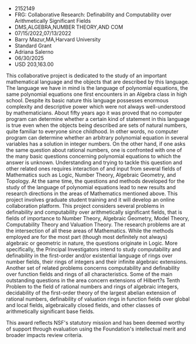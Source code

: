 
* 2152149
* FRG: Collaborative Research: Definability and Computability over Arithmetically Significant Fields
* DMS,ALGEBRA,NUMBER THEORY,AND COM
* 07/15/2022,07/13/2022
* Barry Mazur,MA,Harvard University
* Standard Grant
* Adriana Salerno
* 06/30/2025
* USD 203,163.00

This collaborative project is dedicated to the study of an important
mathematical language and the objects that are described by this language. The
language we have in mind is the language of polynomial equations, the same
polynomial equations one first encounters in an Algebra class in high school.
Despite its basic nature this language possesses enormous complexity and
descriptive power which were not always well-understood by mathematicians. About
fifty years ago it was proved that no computer program can determine whether a
certain kind of statement in this language is true even when the objects being
described are sets of natural numbers, quite familiar to everyone since
childhood. In other words, no computer program can determine whether an
arbitrary polynomial equation in several variables has a solution in integer
numbers. On the other hand, if one asks the same question about rational
numbers, one is confronted with one of the many basic questions concerning
polynomial equations to which the answer is unknown. Understanding and trying to
tackle this question and other related ones requires interaction of and input
from several fields of Mathematics such as Logic, Number Theory, Algebraic
Geometry, and Topology. At the same time, the questions and methods developed
for the study of the language of polynomial equations lead to new results and
research directions in the areas of Mathematics mentioned above. This project
involves graduate student training and it will develop an online collaboration
platform. This project considers several problems in definability and
computability over arithmetically significant fields, that is fields of
importance to Number Theory, Algebraic Geometry, Model Theory, Computability
Theory and Valuation Theory. The research problems are at the intersection of
all these areas of Mathematics. While the methods employed are for the most part
(though most definitely not always) algebraic or geometric in nature, the
questions originate in Logic. More specifically, the Principal Investigators
intend to study computability and definability in the first-order and/or
existential language of rings over number fields, their rings of integers and
their infinite algebraic extensions. Another set of related problems concerns
computability and definability over function fields and rings of all
characteristics. Some of the main outstanding questions in the area concern
extensions of Hilbert?s Tenth Problem to the field of rational numbers and rings
of algebraic integers, decidability of the first-order theory of the largest
abelian extension of rational numbers, definability of valuation rings in
function fields over global and local fields, algebraically closed fields, and
other classes of arithmetically significant base fields.

This award reflects NSF's statutory mission and has been deemed worthy of
support through evaluation using the Foundation's intellectual merit and broader
impacts review criteria.
